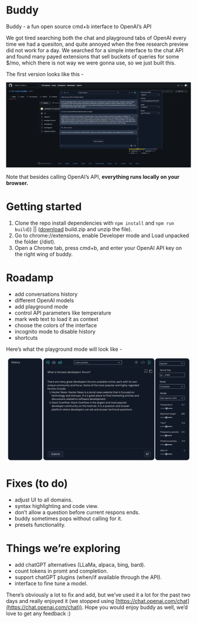 # Buddy

Buddy - a fun open source cmd+b interface to OpenAI’s API

We got tired searching both the chat and playground tabs of OpenAI every time we had a quesiton, and quite annoyed when the free research preview did not work for a day. We searched for a simple interface to the chat API and found many payed extensions that sell buckets of queries for some $/mo, which there is not way we were gonna use, so we just built this. 

The first version looks like this -

![Screenshot 2023-03-24 at 20.06.17.png](images/Screenshot_2023-03-24_at_20.06.17.png)

Note that besides calling OpenAI’s API, **everything runs locally on your browser.** 

# **Getting started**

1. Clone the repo install dependencies with `npm install` and `npm run build`)) || ([download](https://github.com/INT-Calutt/buddy/releases/tag/v0.1.1) build.zip and unzip the file).
2. Go to chrome://extensions, enable Developer mode and Load unpacked the folder (/dist).
3. Open a Chrome tab, press cmd+b, and enter your OpenAI API key on the right wing of buddy.

# **Roadamp**

- add conversations history
- different OpenAI models
- add playground mode
- control API parameters like temperature
- mark web text to load it as context
- choose the colors of the interface
- incognito mode to disable history
- shortcuts

Here’s what the playground mode will look like -

![Screenshot 2023-03-24 at 20.31.08.png](images/Screenshot_2023-03-24_at_20.31.08.png)

# Fixes (to do)

- adjust UI to all domains.
- syntax highlighting and code view.
- don’t allow a question before current respons ends.
- buddy sometimes pops without calling for it.
- presets functionality.

# Things we’re exploring

- add chatGPT alternatives (LLaMa, alpaca, bing, bard).
- count tokens in promt and completion.
- support chatGPT plugins (when/if available through the API).
- interface to fine tune a model.

There’s obviously a lot to fix and add, but we’ve used it a lot for the past two days and really enjoyed it (we stopped using [https://chat.openai.com/chat](https://chat.openai.com/chat)). Hope you would enjoy buddy as well, we’d love to get any feedback :)
